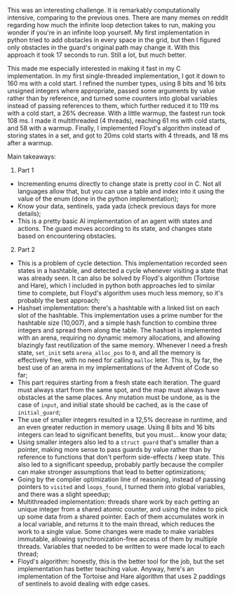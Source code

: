 This was an interesting challenge. It is remarkably computationally intensive, comparing to the previous ones. There are many memes on reddit regarding how much the infinite loop detection takes to run, making you wonder if you're in an infinite loop yourself. My first implementation in python tried to add obstacles in every space in the grid, but then I figured only obstacles in the guard's original path may change it. With this approach it took 17 seconds to run. Still a lot, but much better.

This made me especially interested in making it fast in my C implementation. In my first single-threaded implementation, I got it down to 160 ms with a cold start. I refined the number types, using 8 bits and 16 bits unsigned integers where appropriate, passed some arguments by value rather than by reference, and turned some counters into global variables instead of passing references to them, which further reduced it to 119 ms with a cold start, a 26% decrease. With a little warmup, the fastest run took 108 ms. I made it multithreaded (4 threads), reaching 61 ms with cold starts, and 58 with a warmup. Finally, I implemented Floyd's algorithm instead of storing states in a set, and got to 20ms cold starts with 4 threads, and 18 ms after a warmup.

Main takeaways:
1. Part 1
- Incrementing enums directly to change state is pretty cool in C. Not all languages allow that, but you can use a table and index into it using the value of the enum (done in the python implementation);
- Know your data, sentinels, yada yada (check previous days for more details);
- This is a pretty basic AI implementation of an agent with states and actions. The guard moves according to its state, and changes state based on encountering obstacles.
2. Part 2
- This is a problem of cycle detection. This implementation recorded seen states in a hashtable, and detected a cycle whenever visiting a state that was already seen. It can also be solved by Floyd's algorithm (Tortoise and Hare), which I included in python both approaches led to similar time to complete, but Floyd's algorithm uses much less memory, so it's probably the best approach;
- Hashset implementation: there's a hashtable with a linked list on each slot of the hashtable. This implementation uses a prime number for the hashtable size (10,007), and a simple hash function to combine three integers and spread them along the table. The hashset is implemented with an arena, requiring no dynamic memory allocations, and allowing blazingly fast reutilization of the same memory. Whenever I need a fresh state, `set_init` sets `arena_alloc_pos` to `0`, and all the memory is effectively free, with no need for calling `malloc` leter. This is, by far, the best use of an arena in my implementations of the Advent of Code so far;
- This part requires starting from a fresh state each iteration. The guard must always start from the same spot, and the map must always have obstacles at the same places. Any mutation must be undone, as is the case of `input`, and initial state should be cached, as is the case of `initial_guard`;
- The use of smaller integers resulted in a 12,5% decrease in runtime, and an even greater reduction in memory usage. Using 8 bits and 16 bits integers can lead to significant benefits, but you must... know your data;
- Using smaller integers also led to a `struct guard` that's smaller than a pointer, making more sense to pass guards by value rather than by reference to functions that don't perform side-effects / keep state. This also led to a significant speedup, probably partly because the compiler can make stronger assumptions that lead to better optimizations;
- Going by the compiler optimization line of reasoning, instead of passing pointers to `visited` and `loops_found`, I turned them into global variables, and there was a slight speedup;
- Multithreaded implementation: threads share work by each getting an unique integer from a shared atomic counter, and using the index to pick up some data from a shared pointer. Each of them accumulates work in a local variable, and returns it to the main thread, which reduces the work to a single value. Some changes were made to make variables immutable, allowing synchronization-free access of them by multiple threads. Variables that needed to be written to were made local to each thread;
- Floyd's algorithm: honestly, this is the better tool for the job, but the set implementation has better teaching value. Anyway, here's an implementation of the Tortoise and Hare algorithm that uses 2 paddings of sentinels to avoid dealing with edge cases.
